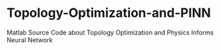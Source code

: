 # Topology-Optimization-and-PINN
Matlab Source Code about Topology Optimization and Physics Informs Neural Network
